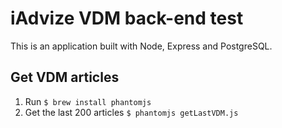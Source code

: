 # iAdvize VDM back-end test

This is an application built with Node, Express and PostgreSQL.

## Get VDM articles

1. Run `$ brew install phantomjs`
2. Get the last 200 articles `$ phantomjs getLastVDM.js`
